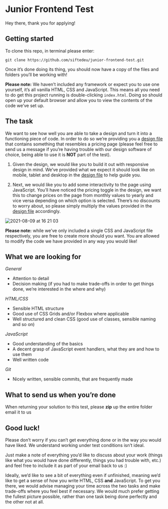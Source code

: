 # Junior Frontend Test

Hey there, thank you for applying!

## Getting started

To clone this repo, in terminal please enter:
```
git clone https://github.com/siftedeu/junior-frontend-test.git
```

Once it’s done doing its thing, you should now have a copy of the files and folders you’ll be working with!

**Please note:** We haven’t included any framework or expect you to use one yourself, it’s all vanilla HTML, CSS and JavaScript. This means all you need to do get this project running is double-clicking `index.html`. Doing so should open up your default browser and allow you to view the contents of the code we’ve set up.

## The task

We want to see how well you are able to take a design and turn it into a functioning piece of code. In order to do so we’re providing you a [design file](https://www.figma.com/file/lYwdJxRgjCwHlSmxxTtaFG/Sifted-FE-Tech-Test-Junior) that contains something that resembles a pricing page (please feel free to send us a message if you’re having trouble with our design software of choice, being able to use it is **NOT** part of the test).

1. Given the design, we would like you to build it out with responsive design in mind. We’ve provided what we expect it should look like on mobile, tablet and desktop in the [design file](https://www.figma.com/file/lYwdJxRgjCwHlSmxxTtaFG/Sifted-FE-Tech-Test-Junior) to help guide you.

2. Next, we would like you to add some interactivity to the page using JavaScript. You’ll have noticed the pricing toggle in the design, we want this to change prices on the page from monthly values to yearly and vice versa depending on which option is selected. There’s no discounts to worry about, so please simply multiply the values provided in the [design file](https://www.figma.com/file/lYwdJxRgjCwHlSmxxTtaFG/Sifted-FE-Tech-Test-Junior) accordingly.

![2021-08-09 at 16 21 03](https://user-images.githubusercontent.com/458311/128731107-f09cabd8-0585-4162-aa27-445e7f15d4a7.png)

**Please note:** while we’ve only included a single CSS and JavaScript file respectively, you are free to create more should you want. You are allowed to modify the code we have provided in any way you would like!

## What we are looking for

_General_
- Attention to detail
- Decision making (if you had to make trade-offs in order to get things done, we’re interested in the where and why)

_HTML/CSS_
- Sensible HTML structure
- Good use of CSS Grids and/or Flexbox where applicable
- Well structured and clean CSS (good use of classes, sensible naming and so on)

_JavaScript_
- Good understanding of the basics
- A decent grasp of JavaScript event handlers, what they are and how to use them
- Well written code

_Git_
- Nicely written, sensible commits, that are frequently made


## What to send us when you’re done

When returning your solution to this test, please **zip** up the entire folder email it to us

## Good luck!

Please don’t worry if you can’t get everything done or in the way you would have liked. We understand working under test conditions isn’t ideal.

Just make a note of everything you’d like to discuss about your work (things like what you would have done differently, things you had trouble with, etc.) and feel free to include it as part of your email back to us :)

Ideally, we’d like to see a bit of everything even if unfinished, meaning we’d like to get a sense of how you write HTML, CSS **and** JavaScript. To get you there, we would advise managing your time across the two tasks and make trade-offs where you feel best if necessary. We would much prefer getting the fullest picture possible, rather than one task being done perfectly and the other not at all.
